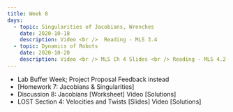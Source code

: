 ```yaml
---
title: Week 8
days:
  - topic: Singularities of Jacobians, Wrenches
    date: 2020-10-18
    description: Video <br />  Reading - MLS 3.4
  - topic: Dynamics of Robots
    date: 2020-10-20
    description: Video <br /> MLS Ch 4 Slides <br /> Reading - MLS 4.2
---
```


- Lab Buffer Week; Project Proposal Feedback instead
- [Homework 7: Jacobians & Singularities]
- Discussion 8: Jacobians [Worksheet] Video [Solutions]
- LOST Section 4: Velocities and Twists [Slides] Video [Solutions]


